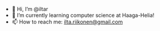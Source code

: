 - 👋 Hi, I’m @iltar
- 🌱 I’m currently learning computer science at Haaga-Helia!
- 📫 How to reach me: ilta.riikonen@gmail.com
